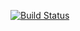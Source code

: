 [![Build Status](https://travis-ci.org/vimmada/c4cs-f17-rpn.svg?branch=master)](https://travis-ci.org/vimmada/c4cs-f17-rpn)